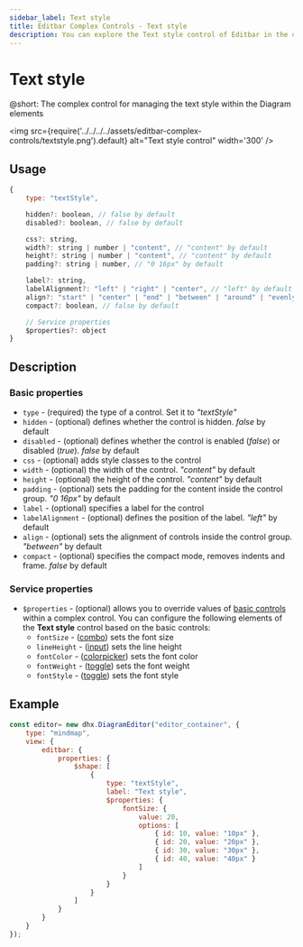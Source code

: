 ```yaml
---
sidebar_label: Text style
title: Editbar Complex Controls - Text style 
description: You can explore the Text style control of Editbar in the documentation of the the DHTMLX JavaScript Diagram library. Browse developer guides and API reference, try out code examples and live demos, and download a free 30-day evaluation version of DHTMLX Suite.
---
```


# Text style

@short: The complex control for managing the text style within the Diagram elements

<img
  src={require('../../../../assets/editbar-complex-controls/textstyle.png').default}
  alt="Text style control" width='300'
/>

## Usage

~~~jsx
{
    type: "textStyle",

    hidden?: boolean, // false by default
    disabled?: boolean, // false by default

    css?: string,
    width?: string | number | "content", // "content" by default
    height?: string | number | "content", // "content" by default
    padding?: string | number, // "0 16px" by default

    label?: string,
    labelAlignment?: "left" | "right" | "center", // "left" by default
    align?: "start" | "center" | "end" | "between" | "around" | "evenly", // "between" by default
    compact?: boolean, // false by default

    // Service properties
    $properties?: object
}
~~~

## Description

### Basic properties

- `type` - (required) the type of a control. Set it to *"textStyle"*
- `hidden` - (optional) defines whether the control is hidden. *false* by default
- `disabled` - (optional) defines whether the control is enabled (*false*) or disabled (*true*). *false* by default
- `css` - (optional) adds style classes to the control
- `width` - (optional) the width of the control. *"content"* by default
- `height` - (optional) the height of the control. *"content"* by default
- `padding` - (optional) sets the padding for the content inside the control group. *"0 16px"* by default
- `label` - (optional) specifies a label for the control
- `labelAlignment` - (optional) defines the position of the label. *"left"* by default
- `align` - (optional) sets the alignment of controls inside the control group. *"between"* by default
- `compact` - (optional) specifies the compact mode, removes indents and frame. *false* by default

### Service properties

- `$properties` - (optional) allows you to override values of [basic controls](/guides/diagram_editor/editbar/basic_controls) within a complex control. You can configure the following elements of the **Text style** control based on the basic controls:
    - `fontSize` - ([combo](/guides/diagram_editor/editbar/basic_controls/combo)) sets the font size
    - `lineHeight` - ([input](/guides/diagram_editor/editbar/basic_controls/input)) sets the line height
    - `fontColor` - ([colorpicker](/guides/diagram_editor/editbar/basic_controls/colorpicker)) sets the font color
    - `fontWeight` - ([toggle](/guides/diagram_editor/editbar/basic_controls/toggle)) sets the font weight
    - `fontStyle` - ([toggle](/guides/diagram_editor/editbar/basic_controls/toggle)) sets the font style

## Example

~~~jsx {6-22}
const editor= new dhx.DiagramEditor("editor_container", {
    type: "mindmap",
    view: {
        editbar: {
            properties: {
                $shape: [
                    {
                        type: "textStyle",
                        label: "Text style",
                        $properties: {
                            fontSize: {
                                value: 20,
                                options: [
                                    { id: 10, value: "10px" },
                                    { id: 20, value: "20px" },
                                    { id: 30, value: "30px" },
                                    { id: 40, value: "40px" }
                                ]
                            }
                        }
                    }
                ]
            }
        }
    }
});
~~~
